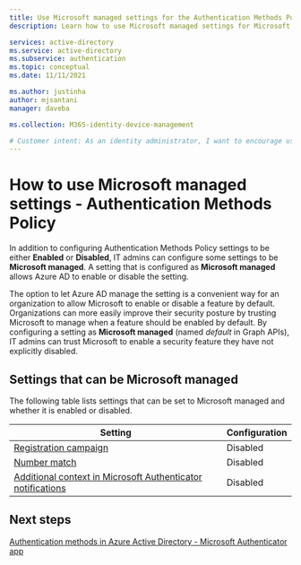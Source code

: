 ```yaml
---
title: Use Microsoft managed settings for the Authentication Methods Policy - Azure Active Directory
description: Learn how to use Microsoft managed settings for Microsoft Authenticator

services: active-directory
ms.service: active-directory
ms.subservice: authentication
ms.topic: conceptual
ms.date: 11/11/2021

ms.author: justinha
author: mjsantani
manager: daveba

ms.collection: M365-identity-device-management

# Customer intent: As an identity administrator, I want to encourage users to use the Microsoft Authenticator app in Azure AD to improve and secure user sign-in events.
---
```

# How to use Microsoft managed settings - Authentication Methods Policy

<!---what API--->

In addition to configuring Authentication Methods Policy settings to be either **Enabled** or **Disabled**, IT admins can configure some settings to be **Microsoft managed**. A setting that is configured as **Microsoft managed** allows Azure AD to enable or disable the setting. 

The option to let Azure AD manage the setting is a convenient way for an organization to allow Microsoft to enable or disable a feature by default. Organizations can more easily improve their security posture by trusting Microsoft to manage when a feature should be enabled by default. By configuring a setting as **Microsoft managed** (named *default* in Graph APIs), IT admins can trust Microsoft to enable a security feature they have not explicitly disabled. 

## Settings that can be Microsoft managed

The following table lists settings that can be set to Microsoft managed and whether it is enabled or disabled. 

| Setting                                                                                                                         | Configuration |
|---------------------------------------------------------------------------------------------------------------------------------|---------------|
| [Registration campaign](how-to-mfa-registration-campaign.md)                                                      | Disabled      |
| [Number match](how-to-mfa-number-match.md)                                             | Disabled      |
| [Additional context in Microsoft Authenticator notifications](how-to-mfa-additional-context.md) | Disabled      |

## Next steps

[Authentication methods in Azure Active Directory - Microsoft Authenticator app](concept-authentication-authenticator-app.md)

